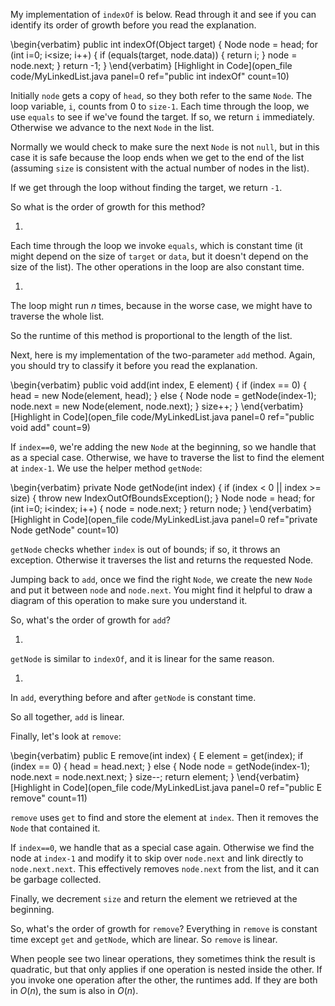 My implementation of `indexOf` is below. Read through it and see if you can identify its order of growth before you read the explanation.

\begin{verbatim}
    public int indexOf(Object target) {
        Node node = head;
        for (int i=0; i<size; i++) {
            if (equals(target, node.data)) {
                return i;
            }
            node = node.next;
        }
        return -1;
    }
\end{verbatim}
[Highlight in Code](open_file code/MyLinkedList.java panel=0 ref="public int indexOf" count=10)


Initially `node` gets a copy of `head`, so they both refer to the same `Node`. The loop variable, `i`, counts from 0 to `size-1`.  Each time through the loop, we use `equals` to see if we've found the target. If so, we return `i` immediately. Otherwise we advance to the next `Node` in the list.

Normally we would check to make sure the next `Node` is not `null`, but in this case it is safe because the loop ends when we get to the end of the list (assuming `size` is consistent with the actual number of nodes in the list).

If we get through the loop without finding the target, we return `-1`.


So what is the order of growth for this method?



1. 
Each time through the loop we invoke `equals`, which is
constant time (it might depend on the size of `target` or
`data`, but it doesn't depend on the size of the list). The
other operations in the loop are also constant time.

1. 
The loop might run $n$ times, because in the worse case, we
might have to traverse the whole list.


So the runtime of this method is proportional to the length of the list.


Next, here is my implementation of the two-parameter `add` method. Again, you should try to classify it before you read the explanation.

\begin{verbatim}
    public void add(int index, E element) {
        if (index == 0) {
            head = new Node(element, head);
        } else {
            Node node = getNode(index-1);
            node.next = new Node(element, node.next);
        }
        size++;
    }
\end{verbatim}
[Highlight in Code](open_file code/MyLinkedList.java panel=0 ref="public void add" count=9)


If `index==0`, we're adding the new `Node` at the beginning, so we handle that as a special case. Otherwise, we have to traverse the list to find the element at `index-1`. We use the helper method `getNode`:


\begin{verbatim}
    private Node getNode(int index) {
        if (index < 0 || index >= size) {
            throw new IndexOutOfBoundsException();
        }
        Node node = head;
        for (int i=0; i<index; i++) {
            node = node.next;
        }
        return node;
    }
\end{verbatim}
[Highlight in Code](open_file code/MyLinkedList.java panel=0 ref="private Node getNode" count=10)


`getNode` checks whether `index` is out of bounds; if so, it throws an exception. Otherwise it traverses the list and returns the requested Node.


Jumping back to `add`, once we find the right `Node`, we create the new `Node` and put it between `node` and `node.next`. You might find it helpful to draw a diagram of this operation to make sure you understand it.

So, what's the order of growth for `add`?



1. 
`getNode` is similar to
`indexOf`, and it is linear for the same reason.

1. 
In `add`, everything before and after `getNode` is
constant time.


So all together, `add` is linear.


Finally, let's look at `remove`:

\begin{verbatim}
    public E remove(int index) {
        E element = get(index);
        if (index == 0) {
            head = head.next;
        } else {
            Node node = getNode(index-1);
            node.next = node.next.next;
        }
        size--;
        return element;
    }
\end{verbatim}
[Highlight in Code](open_file code/MyLinkedList.java panel=0 ref="public E remove" count=11)


`remove` uses `get` to find and store the element at `index`. Then it removes the `Node` that contained it.

If `index==0`, we handle that as a special case again. Otherwise we find the node at `index-1` and modify it to skip over `node.next` and link directly to `node.next.next`. This effectively removes `node.next` from the list, and it can be garbage collected.

Finally, we decrement `size` and return the element we retrieved at the beginning.

So, what's the order of growth for `remove`? Everything in `remove` is constant time except `get` and `getNode`, which are linear. So `remove` is linear.

When people see two linear operations, they sometimes think the result is quadratic, but that only applies if one operation is nested inside the other. If you invoke one operation after the other, the runtimes add. If they are both in $O(n)$, the sum is also in $O(n)$.